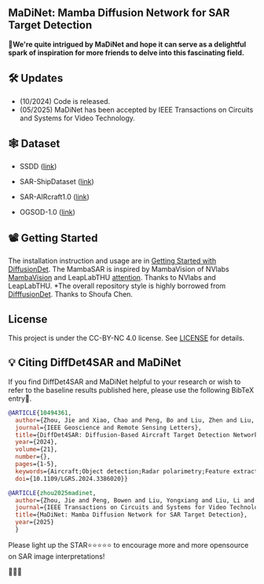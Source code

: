 ## MaDiNet: Mamba Diffusion Network for SAR Target Detection

👑**We're quite intrigued by MaDiNet and hope it can serve as a delightful spark of inspiration for more friends to delve into this fascinating field.**





## 🛠️ Updates
- (10/2024) Code is released.
- (05/2025) MaDiNet has been accepted by IEEE Transactions on Circuits and Systems for Video Technology.

## 🕸️ Dataset
- SSDD ([link](https://github.com/TianwenZhang0825/Official-SSDD))

- SAR-ShipDataset ([link](https://github.com/CAESAR-Radi/SAR-Ship-Datasetcomprises))

- SAR-AIRcraft1.0 ([link](https://radars.ac.cn/web/data/getData?newsColumnId=f896637b-af23-4209-8bcc-9320fceaba19))

- OGSOD-1.0 ([link](https://github.com/mmic-lcl/Datasets-and-benchmark-code))



## 📽️ Getting Started

The installation instruction and usage are in [Getting Started with DiffusionDet](GETTING_STARTED.md).
The MambaSAR is inspired by MambaVision of NVlabs [MambaVision](https://github.com/NVlabs/MambaVision) and LeapLabTHU [attention](https://github.com/LeapLabTHU/Agent-Attention). Thanks to NVlabs and LeapLabTHU.
*The overall repository style is highly borrowed from [DifffusionDet](https://github.com/ShoufaChen/DiffusionDet). Thanks to Shoufa Chen.


## License

This project is under the CC-BY-NC 4.0 license. See [LICENSE](LICENSE) for details.


## 💡 Citing DiffDet4SAR and MaDiNet

If you find DiffDet4SAR and MaDiNet helpful to your research or wish to refer to the baseline results published here, please use the following BibTeX entry🥰.

```BibTeX
@ARTICLE{10494361,
  author={Zhou, Jie and Xiao, Chao and Peng, Bo and Liu, Zhen and Liu, Li and Liu, Yongxiang and Li, Xiang},
  journal={IEEE Geoscience and Remote Sensing Letters}, 
  title={DiffDet4SAR: Diffusion-Based Aircraft Target Detection Network for SAR Images}, 
  year={2024},
  volume={21},
  number={},
  pages={1-5},
  keywords={Aircraft;Object detection;Radar polarimetry;Feature extraction;Scattering;Noise;Convolution;Aircraft target detection;diffusion model;synthetic aperture radar (SAR)},
  doi={10.1109/LGRS.2024.3386020}}

```

```BibTeX
@ARTICLE{zhou2025madinet,
  author={Zhou, Jie and Peng, Bowen and Liu, Yongxiang and Liu, Li and Li, Xiang},
  journal={IEEE Transactions on Circuits and Systems for Video Technology}, 
  title={MaDiNet: Mamba Diffusion Network for SAR Target Detection}, 
  year={2025}
  }
```

Please light up the STAR⭐⭐⭐⭐⭐  to encourage more and more opensource on SAR image interpretations!

🥰🥳🥂
